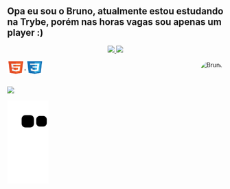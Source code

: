 ## Opa eu sou o Bruno, atualmente estou estudando na Trybe, porém nas horas vagas sou apenas um player :)

<div align="center">
  <a href="https://github.com/brunokye">
  <img height="180em" src="https://github-readme-stats.vercel.app/api?username=brunokye&show_icons=true&theme=radical&include_all_commits=true&count_private=true"/>
  <img height="180em" src="https://github-readme-stats.vercel.app/api/top-langs/?username=brunokye&layout=compact&langs_count=7&theme=radical"/>
  
</div>
<div style="display: inline_block"><br>
  <img align="center" alt="Bruno-HTML" height="30" width="40" src="https://raw.githubusercontent.com/devicons/devicon/master/icons/html5/html5-original.svg">
  <img align="center" alt="Bruno-CSS" height="30" width="40" src="https://raw.githubusercontent.com/devicons/devicon/master/icons/css3/css3-original.svg">
  <img align="right" alt="Bruno" height="150" style="border-radius:50px;" src="https://i.imgur.com/AWJmxvy.png">
</div>
  
  ##
 
<div> 
  <a href="https://www.linkedin.com/in/brunokye/" target="_blank"><img src="https://img.shields.io/badge/-LinkedIn-%230077B5?style=for-the-badge&logo=linkedin&logoColor=white" target="_blank"></a> 
 
  ![Snake animation](https://github.com/brunokye/brunokye/blob/output/github-contribution-grid-snake.svg)
 
</div>
